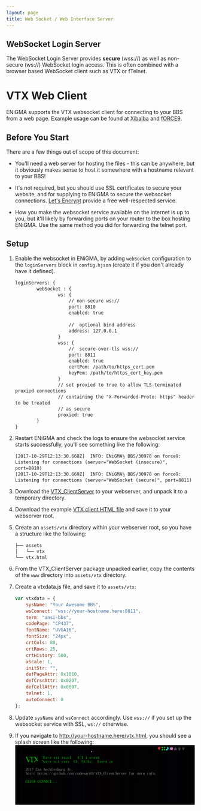 ```yaml
---
layout: page
title: Web Socket / Web Interface Server
---
```

## WebSocket Login Server
The WebSocket Login Server provides **secure** (wss://) as well as non-secure (ws://) WebSocket login access. This is often combined with a browser based WebSocket client such as VTX or fTelnet.

# VTX Web Client
ENiGMA supports the VTX websocket client for connecting to your BBS from a web page. Example usage can be found at
[Xibalba](https://l33t.codes/vtx/xibalba.html) and [fORCE9](https://bbs.force9.org/vtx/force9.html).

## Before You Start

There are a few things out of scope of this document:

 - You'll need a web server for hosting the files - this can be anywhere, but it obviously makes sense to host it
 somewhere with a hostname relevant to your BBS!

 - It's not required, but you should use SSL certificates to secure your website, and for supplying to ENiGMA to
 secure the websocket connections. [Let's Encrypt](https://letsencrypt.org/) provide a free well-respected service.

 - How you make the websocket service available on the internet is up to you, but it'll likely by forwarding ports on
 your router to the box hosting ENiGMA. Use the same method you did for forwarding the telnet port.

## Setup

1. Enable the websocket in ENiGMA, by adding `webSocket` configuration to the `loginServers` block in `config.hjson` (create it if you
don't already have it defined).

    ````hjson
    loginServers: {
            webSocket : {
                    ws: {
                        // non-secure ws://
                        port: 8810
                        enabled: true

                        //  optional bind address
                        address: 127.0.0.1
                    }
                    wss: {
                        //  secure-over-tls wss://
                        port: 8811
                        enabled: true
                        certPem: /path/to/https_cert.pem
                        keyPem: /path/to/https_cert_key.pem
                    }
                    // set proxied to true to allow TLS-terminated proxied connections
                    // containing the "X-Forwarded-Proto: https" header to be treated
                    // as secure
                    proxied: true
            }
    }
    ````

2. Restart ENiGMA and check the logs to ensure the websocket service starts successfully, you'll see something like the
following:

    ````
    [2017-10-29T12:13:30.668Z]  INFO: ENiGMA½ BBS/30978 on force9: Listening for connections (server="WebSocket (insecure)", port=8810)
    [2017-10-29T12:13:30.669Z]  INFO: ENiGMA½ BBS/30978 on force9: Listening for connections (server="WebSocket (secure)", port=8811)
    ````

3. Download the [VTX_ClientServer](https://github.com/codewar65/VTX_ClientServer/archive/master.zip) to your
webserver, and unpack it to a temporary directory.

4. Download the example [VTX client HTML file](/misc/vtx/vtx.html) and save it to your webserver root.

5. Create an `assets/vtx` directory within your webserver root, so you have a structure like the following:

    ````text
    ├── assets
    │   └── vtx
    └── vtx.html
    ````

6. From the VTX_ClientServer package unpacked earlier, copy the contents of the `www` directory into `assets/vtx` directory.

7. Create a vtxdata.js file, and save it to `assets/vtx`:

    ````javascript
    var vtxdata = {
        sysName: "Your Awesome BBS",
        wsConnect: "wss://your-hostname.here:8811",
        term: "ansi-bbs",
        codePage: "CP437",
        fontName: "UVGA16",
        fontSize: "24px",
        crtCols: 80,
        crtRows: 25,
        crtHistory: 500,
        xScale: 1,
        initStr: "",
        defPageAttr: 0x1010,
        defCrsrAttr: 0x0207,
        defCellAttr: 0x0007,
        telnet: 1,
        autoConnect: 0
    };
    ````

8. Update `sysName` and `wsConnect` accordingly. Use `wss://` if you set up the websocket service with SSL, `ws://`
otherwise.

9. If you navigate to http://your-hostname.here/vtx.html, you should see a splash screen like the following:
    ![VTXClient](../assets/images/vtxclient.png "VTXClient")


